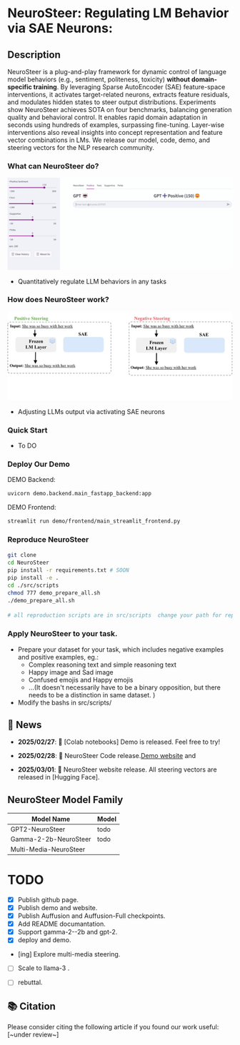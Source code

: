 # NeuroSteer: Regulating LM Behavior via SAE Neurons: 

## Description

NeuroSteer is a plug-and-play framework for dynamic control of language model behaviors (e.g., sentiment, politeness, toxicity) **without domain-specific training**. By leveraging Sparse AutoEncoder (SAE) feature-space interventions, it activates target-related neurons, extracts feature residuals, and modulates hidden states to steer output distributions. Experiments show NeuroSteer achieves SOTA on four benchmarks, balancing generation quality and behavioral control. It enables rapid domain adaptation in seconds using hundreds of examples, surpassing fine-tuning. Layer-wise interventions also reveal insights into concept representation and feature vector combinations in LMs. We release our model, code, demo, and steering vectors for the NLP research community.
### What can NeuroSteer do?

<p align="center">
  <img src=doc/demo_main_1.7b.gif/>
</p>

* Quantitatively regulate LLM behaviors in any tasks

### How does NeuroSteer work?

<p align="center">
  <img src=doc/method1.gif />
</p>

* Adjusting LLMs output via activating SAE neurons

### Quick Start
* To DO
### Deploy Our Demo
DEMO Backend:

```bash
uvicorn demo.backend.main_fastapp_backend:app
```



DEMO Frontend:

```bash
streamlit run demo/frontend/main_streamlit_frontend.py
```
### Reproduce NeuroSteer

```bash
git clone
cd NeuroSteer
pip install -r requirements.txt # SOON  
pip install -e .
cd ./src/scripts
chmod 777 demo_prepare_all.sh
./demo_prepare_all.sh

# all reproduction scripts are in src/scripts  change your path for reproduction
```
### Apply NeuroSteer to your task. 

* Prepare your dataset for your task, which includes negative examples and positive examples, eg.:
    * Complex reasoning text and simple reasoning text
    * Happy image and Sad image
    * Confused emojis and Happy emojis
    * ...(It doesn't necessarily have to be a binary opposition, but there needs to be a distinction in same dataset. )
* Modify the bashs in src/scripts/

## 🚀 News
- **2025/02/27**: 📣 [Colab notebooks] Demo is released. Feel free to try!

- **2025/02/28**: 📣 NeuroSteer Code release.[Demo website](https://auffusion.github.io/) and 

- **2025/03/01**: 📣 NeuroSteer website release. All steering vectors are released in [Hugging Face]. 

## NeuroSteer Model Family

| Model Name                 | Model                                                                                                    |
|----------------------------|------------------------------------------------------------------------------------------------------------------------ |
| GPT2-NeuroSteer                  |               todo                  |
| Gamma-2-2b-NeuroSteer             |                todo       |
| Multi-Media-NeuroSteer  |                       |

# TODO

- [x] Publish github page.
- [x] Publish demo and website.
- [x] Publish Auffusion and Auffusion-Full checkpoints.
- [x] Add README documantation.
- [x] Support gamma-2--2b and gpt-2.
- [x] deploy and demo.
- [ing] Explore multi-media steering.
- [ ] Scale to llama-3 .
- [ ] rebuttal.


## 📚 Citation
Please consider citing the following article if you found our work useful:
[~under review~]

<!-- 
第一次使用

```bash
git clone https://github.com/ckqqqq/Uncertainty.git
将你的文件复制到这个文件夹下

```

和团队其他人合并

```bash
git pull # 拉取别人的代码，默认自动合并，如果有冲突，vscode会有提醒，请手动合并
git add . # 将所在文件夹下的所有的文件 添加跟踪
git commit -m "simple English" # 你要提交的消息
# git branch -M main # 第一次需要使用
# git remote add origin https://github.com/ckqqqq/Uncertainty.git 第一次需要使用，如果是clone下来的不用
git push -u origin main # 将本地的main分支提交到远程 origin 分支上，不要强制提交，记得开setproxy
```

个人新分支的创建与合并

```bash
# 各人也可以开一个自己的name_dev分支用于个人开发，随后合并到主分支上，便于最终代码的维护
git checkout main    # 切换到 main 分支
git pull origin main # 拉取最新的 main 分支代码

git checkout -b name_dev # 创建并切换到 name_dev

git add .         # 暂存所有修改
git commit -m "描述你更改的消息" # 提交更改

git checkout main  # 切换回 main 分支
git merge name_dev # 将 name_dev 合并到 main

git push origin main # 将本地 main 分支推送到远程

git branch -d name_dev # 删除本地的临时分支
git push origin --delete name_dev # 删除远程的临时分支
```

## 实验计划

https://hqejk4h3h1.feishu.cn/wiki/BabzwVlApiYvslk9cjac8511n4g?from=from_copylink -->
